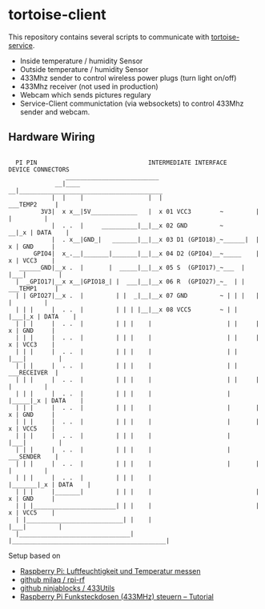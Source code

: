 # tortoise-client

This repository contains several scripts to communicate with [tortoise-service][1].

- Inside temperature / humidity Sensor
- Outside temperature / humidity Sensor
- 433Mhz sender to control wireless power plugs (turn light on/off)
- 433Mhz receiver (not used in production)
- Webcam which sends pictures regulary
- Service-Client communictation (via websockets) to control 433Mhz sender and webcam.

## Hardware Wiring

```

  PI PIN                               INTERMEDIATE INTERFACE      DEVICE CONNECTORS
                __________________________
             __|____                    __|________________________________________
            |  |    |                  |  |                           ___TEMP2     |
         3V3|  x x__|5V_____________   |  x 01 VCC3        ~         |   |         |
            |  . .  |     __________|__|__x 02 GND         ~       __|_x | DATA    |
            |  . x__|GND_|   _______|__|__x 03 D1 (GPIO18)_~______|  | x | GND     |
       GPIO4|  x_.__|_______|_______|__|__x 04 D2 (GPIO4)__~_____    | x | VCC3    |
   ______GND|__x .  |       |  _____|__|__x 05 S  (GPIO17)_~___  |   |___|         |
  |  _GPIO17|__x x__|GPIO18_| |  ___|__|__x 06 R  (GPIO27)_~_  | |    ___TEMP1     |
  | | GPIO27|__x .  |         | |  _|__|__x 07 GND         ~ | | |   |   |         |
  | | |     |  . .  |         | | | |__|__x 08 VCC5        ~ | | |___|_x | DATA    |
  | | |     |  . .  |         | | |    |                     | |     | x | GND     |
  | | |     |  . .  |         | | |    |                     | |     | x | VCC3    |
  | | |     |  . .  |         | | |    |                     | |     |___|         |
  | | |     |  . .  |         | | |    |                     | |      ___RECEIVER  |
  | | |     |  . .  |         | | |    |                     | |     |   |         |
  | | |     |  . .  |         | | |    |                     | |_____|_x | DATA    |
  | | |     |  . .  |         | | |    |                     |       | x | GND     |
  | | |     |  . .  |         | | |    |                     |       | x | VCC5    |
  | | |     |  . .  |         | | |    |                     |       |___|         |
  | | |     |  . .  |         | | |    |                     |        ___SENDER    |
  | | |     |  . .  |         | | |    |                     |       |   |         |
  | | |     |  . .  |         | | |    |                     |_______|_x | DATA    |
  | | |     |_______|         | | |    |                             | x | GND     |
  | | |_______________________| | |    |                             | x | VCC5    |
  | |___________________________| |    |                             |___|         |
  |_______________________________|    |___________________________________________|

```

Setup based on

- [Raspberry Pi: Luftfeuchtigkeit und Temperatur messen][2]
- [github milaq / rpi-rf][3]
- [github ninjablocks / 433Utils][4]
- [Raspberry Pi Funksteckdosen (433MHz) steuern – Tutorial][5]


[1]: https://github.com/keksnicoh/turtle-service/

[2]: https://tutorials-raspberrypi.de/raspberry-pi-luftfeuchtigkeit-temperatur-messen-dht11-dht22/
[3]: https://github.com/milaq/rpi-rf
[4]: https://github.com/ninjablocks/433Utils
[5]: https://tutorials-raspberrypi.de/raspberry-pi-funksteckdosen-433-mhz-steuern/

